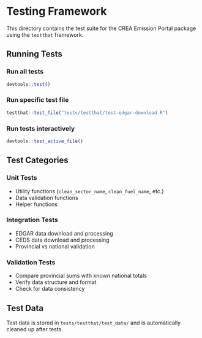 # Testing Framework

This directory contains the test suite for the CREA Emission Portal package using the `testthat` framework.


## Running Tests

### Run all tests
```r
devtools::test()
```

### Run specific test file
```r
testthat::test_file("tests/testthat/test-edgar-download.R")
```

### Run tests interactively
```r
devtools::test_active_file()
```

## Test Categories

### Unit Tests
- Utility functions (`clean_sector_name`, `clean_fuel_name`, etc.)
- Data validation functions
- Helper functions

### Integration Tests
- EDGAR data download and processing
- CEDS data download and processing
- Provincial vs national validation

### Validation Tests
- Compare provincial sums with known national totals
- Verify data structure and format
- Check for data consistency

## Test Data

Test data is stored in `tests/testthat/test_data/` and is automatically cleaned up after tests.